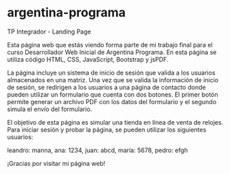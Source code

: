 # argentina-programa
TP Integrador - Landing Page

Esta página web que estás viendo forma parte de mi trabajo final para el curso Desarrollador Web Inicial de Argentina Programa. En esta página se utiliza código HTML, CSS, JavaScript, Bootstrap y jsPDF.

La página incluye un sistema de inicio de sesión que valida a los usuarios almacenados en una matriz. Una vez que se valida la información de inicio de sesión, se redirigen a los usuarios a una página de contacto donde pueden utilizar un formulario que cuenta con dos botones. El primer botón permite generar un archivo PDF con los datos del formulario y el segundo simula el envío del formulario.

El objetivo de esta página es simular una tienda en línea de venta de relojes. Para iniciar sesión y probar la página, se pueden utilizar los siguientes usuarios:

leandro: manna, 
ana: 1234, 
juan: abcd, 
maría: 5678, 
pedro: efgh


¡Gracias por visitar mi página web!
